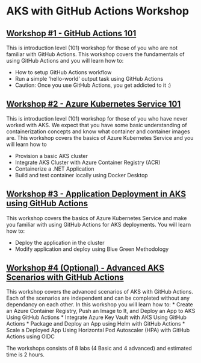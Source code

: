 # AKS with GitHub Actions Workshop

## [Workshop #1 - GitHub Actions 101](01-gh-actions-101/readme.md)

This is introduction level (101) workshop for those of you who are not familiar with GitHub Actions. This workshop covers the fundamentals of using GitHub Actions and you will learn how to:
 * How to setup GitHub Actions workflow
 * Run a simple 'hello-world' output task using GitHub Actions
 * Caution: Once you use GitHub Actions, you get addicted to it :)

 ## [Workshop #2 - Azure Kubernetes Service 101](02-aks-101/readme.md)

This is introduction level (101) workshop for those of you who have never worked with AKS. We expect that you have some basic understanding of containerization concepts and know what container and container images are. This workshop covers the basics of Azure Kubernetes Service and you will learn how to
 * Provision a basic AKS cluster
 * Integrate AKS Cluster with Azure Container Registry (ACR)
 * Containerize a .NET Application
 * Build and test container locally using Docker Desktop

 ## [Workshop #3 - Application Deployment in AKS using GitHub Actions](03-app-deploy-aks-gh-actions/readme.md)

This workshop covers the basics of Azure Kubernetes Service and make you familiar with using GitHub Actions for AKS deployments. You will learn how to:  
 * Deploy the application in the cluster
 * Modify application and deploy using Blue Green Methodology

## [Workshop #4 (Optional) - Advanced AKS Scenarios with GitHub Actions](04-advanced-aks-with-gh-actions/readme.md) 
This workshop covers the advanced scenarios of AKS with GitHub Actions. Each of the scenarios are independent and can be completed without any dependancy on each other. In this workshop you will learn how to: 
    * Create an Azure Container Registry, Push an Image to It, and Deploy an App to AKS Using GitHub Actions
    * Integrate Azure Key Vault with AKS Using GitHub Actions
    * Package and Deploy an App using Helm with GitHub Actions
    * Scale a Deployed App Using Horizontal Pod Autoscaler (HPA) with GitHub Actions using OIDC

 

 The workshops consists of 8 labs (4 Basic and 4 advanced) and estimated time is 2 hours.
